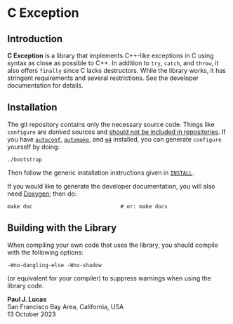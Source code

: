# C Exception

## Introduction

**C Exception**
is a library that implements C++-like exceptions in C
using syntax as close as possible to C++.
In addition to `try`, `catch`, and `throw`,
it also offers `finally`
since C lacks destructors.
While the library works,
it has stringent requirements
and several
restrictions.
See the developer documentation for details.

## Installation

The git repository contains only the necessary source code.
Things like `configure` are _derived_ sources and
[should not be included in repositories](http://stackoverflow.com/a/18732931).
If you have
[`autoconf`](https://www.gnu.org/software/autoconf/),
[`automake`](https://www.gnu.org/software/automake/),
and
[`m4`](https://www.gnu.org/software/m4/)
installed,
you can generate `configure` yourself by doing:

    ./bootstrap

Then follow the generic installation instructions given in
[`INSTALL`](https://github.com/paul-j-lucas/cdecl/blob/c_exception/INSTALL).

If you would like to generate the developer documentation,
you will also need
[Doxygen](http://www.doxygen.org/);
then do:

    make doc                            # or: make docs

## Building with the Library

When compiling your own code
that uses the library,
you should compile with the following options:

    -Wno-dangling-else -Wno-shadow

(or equivalent for your compiler)
to suppress warnings when using the library code.

**Paul J. Lucas**  
San Francisco Bay Area, California, USA  
13 October 2023

